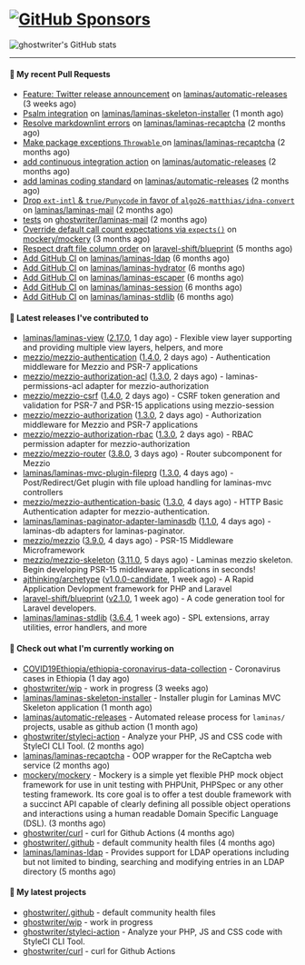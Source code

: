 # [![GitHub Sponsors](https://img.shields.io/github/sponsors/ghostwriter?label=Sponsors&style=flat-square&logo=GitHub%20Sponsors)](https://github.com/sponsors/ghostwriter)

![ghostwriter's GitHub stats](https://github-readme-stats.vercel.app/api?username=ghostwriter&show_icons=true&count_private=true&hide_title=true&hide_rank=true&icon_color=333)

---
#### 🔨 My recent Pull Requests

- [Feature: Twitter release announcement](https://github.com/laminas/automatic-releases/pull/174) on [laminas/automatic-releases](https://github.com/laminas/automatic-releases) (3 weeks ago)
- [Psalm integration](https://github.com/laminas/laminas-skeleton-installer/pull/24) on [laminas/laminas-skeleton-installer](https://github.com/laminas/laminas-skeleton-installer) (1 month ago)
- [Resolve markdownlint errors](https://github.com/laminas/laminas-recaptcha/pull/14) on [laminas/laminas-recaptcha](https://github.com/laminas/laminas-recaptcha) (2 months ago)
- [Make package exceptions `Throwable` ](https://github.com/laminas/laminas-recaptcha/pull/13) on [laminas/laminas-recaptcha](https://github.com/laminas/laminas-recaptcha) (2 months ago)
- [add continuous integration action](https://github.com/laminas/automatic-releases/pull/172) on [laminas/automatic-releases](https://github.com/laminas/automatic-releases) (2 months ago)
- [add laminas coding standard](https://github.com/laminas/automatic-releases/pull/171) on [laminas/automatic-releases](https://github.com/laminas/automatic-releases) (2 months ago)
- [Drop `ext-intl` &amp; `true/Punycode` in favor of `algo26-matthias/idna-convert`](https://github.com/laminas/laminas-mail/pull/176) on [laminas/laminas-mail](https://github.com/laminas/laminas-mail) (2 months ago)
- [tests](https://github.com/ghostwriter/laminas-mail/pull/1) on [ghostwriter/laminas-mail](https://github.com/ghostwriter/laminas-mail) (2 months ago)
- [Override default call count expectations via `expects()`](https://github.com/mockery/mockery/pull/1146) on [mockery/mockery](https://github.com/mockery/mockery) (3 months ago)
- [Respect draft file column order](https://github.com/laravel-shift/blueprint/pull/487) on [laravel-shift/blueprint](https://github.com/laravel-shift/blueprint) (5 months ago)
- [Add GitHub CI](https://github.com/laminas/laminas-ldap/pull/20) on [laminas/laminas-ldap](https://github.com/laminas/laminas-ldap) (6 months ago)
- [Add GitHub CI](https://github.com/laminas/laminas-hydrator/pull/58) on [laminas/laminas-hydrator](https://github.com/laminas/laminas-hydrator) (6 months ago)
- [Add GitHub CI](https://github.com/laminas/laminas-escaper/pull/18) on [laminas/laminas-escaper](https://github.com/laminas/laminas-escaper) (6 months ago)
- [Add GitHub CI](https://github.com/laminas/laminas-session/pull/44) on [laminas/laminas-session](https://github.com/laminas/laminas-session) (6 months ago)
- [Add GitHub CI](https://github.com/laminas/laminas-stdlib/pull/26) on [laminas/laminas-stdlib](https://github.com/laminas/laminas-stdlib) (6 months ago)

#### 🔭 Latest releases I've contributed to

- [laminas/laminas-view](https://github.com/laminas/laminas-view) ([2.17.0](https://github.com/laminas/laminas-view/releases/tag/2.17.0), 1 day ago) - Flexible view layer supporting and providing multiple view layers, helpers, and more
- [mezzio/mezzio-authentication](https://github.com/mezzio/mezzio-authentication) ([1.4.0](https://github.com/mezzio/mezzio-authentication/releases/tag/1.4.0), 2 days ago) - Authentication middleware for Mezzio and PSR-7 applications
- [mezzio/mezzio-authorization-acl](https://github.com/mezzio/mezzio-authorization-acl) ([1.3.0](https://github.com/mezzio/mezzio-authorization-acl/releases/tag/1.3.0), 2 days ago) - laminas-permissions-acl adapter for mezzio-authorization
- [mezzio/mezzio-csrf](https://github.com/mezzio/mezzio-csrf) ([1.4.0](https://github.com/mezzio/mezzio-csrf/releases/tag/1.4.0), 2 days ago) - CSRF token generation and validation for PSR-7 and PSR-15 applications using mezzio-session
- [mezzio/mezzio-authorization](https://github.com/mezzio/mezzio-authorization) ([1.3.0](https://github.com/mezzio/mezzio-authorization/releases/tag/1.3.0), 2 days ago) - Authorization middleware for Mezzio and PSR-7 applications
- [mezzio/mezzio-authorization-rbac](https://github.com/mezzio/mezzio-authorization-rbac) ([1.3.0](https://github.com/mezzio/mezzio-authorization-rbac/releases/tag/1.3.0), 2 days ago) - RBAC permission adapter for mezzio-authorization
- [mezzio/mezzio-router](https://github.com/mezzio/mezzio-router) ([3.8.0](https://github.com/mezzio/mezzio-router/releases/tag/3.8.0), 3 days ago) - Router subcomponent for Mezzio
- [laminas/laminas-mvc-plugin-fileprg](https://github.com/laminas/laminas-mvc-plugin-fileprg) ([1.3.0](https://github.com/laminas/laminas-mvc-plugin-fileprg/releases/tag/1.3.0), 4 days ago) - Post/Redirect/Get plugin with file upload handling for laminas-mvc controllers
- [mezzio/mezzio-authentication-basic](https://github.com/mezzio/mezzio-authentication-basic) ([1.3.0](https://github.com/mezzio/mezzio-authentication-basic/releases/tag/1.3.0), 4 days ago) - HTTP Basic Authentication adapter for mezzio-authentication.
- [laminas/laminas-paginator-adapter-laminasdb](https://github.com/laminas/laminas-paginator-adapter-laminasdb) ([1.1.0](https://github.com/laminas/laminas-paginator-adapter-laminasdb/releases/tag/1.1.0), 4 days ago) - laminas-db adapters for laminas-paginator.
- [mezzio/mezzio](https://github.com/mezzio/mezzio) ([3.9.0](https://github.com/mezzio/mezzio/releases/tag/3.9.0), 4 days ago) - PSR-15 Middleware Microframework
- [mezzio/mezzio-skeleton](https://github.com/mezzio/mezzio-skeleton) ([3.11.0](https://github.com/mezzio/mezzio-skeleton/releases/tag/3.11.0), 5 days ago) - Laminas mezzio skeleton. Begin developing PSR-15 middleware applications in seconds!
- [ajthinking/archetype](https://github.com/ajthinking/archetype) ([v1.0.0-candidate](https://github.com/ajthinking/archetype/releases/tag/v1.0.0-candidate), 1 week ago) - A Rapid Application Devlopment framework for PHP and Laravel
- [laravel-shift/blueprint](https://github.com/laravel-shift/blueprint) ([v2.1.0](https://github.com/laravel-shift/blueprint/releases/tag/v2.1.0), 1 week ago) - A code generation tool for Laravel developers.
- [laminas/laminas-stdlib](https://github.com/laminas/laminas-stdlib) ([3.6.4](https://github.com/laminas/laminas-stdlib/releases/tag/3.6.4), 1 week ago) - SPL extensions, array utilities, error handlers, and more

#### 👷 Check out what I'm currently working on

- [COVID19Ethiopia/ethiopia-coronavirus-data-collection](https://github.com/COVID19Ethiopia/ethiopia-coronavirus-data-collection) - Coronavirus cases in Ethiopia (1 day ago)
- [ghostwriter/wip](https://github.com/ghostwriter/wip) - work in progress (3 weeks ago)
- [laminas/laminas-skeleton-installer](https://github.com/laminas/laminas-skeleton-installer) - Installer plugin for Laminas MVC Skeleton application (1 month ago)
- [laminas/automatic-releases](https://github.com/laminas/automatic-releases) - Automated release process for `laminas/` projects, usable as github action (1 month ago)
- [ghostwriter/styleci-action](https://github.com/ghostwriter/styleci-action) - Analyze your PHP, JS and CSS code with StyleCI CLI Tool. (2 months ago)
- [laminas/laminas-recaptcha](https://github.com/laminas/laminas-recaptcha) - OOP wrapper for the ReCaptcha web service (2 months ago)
- [mockery/mockery](https://github.com/mockery/mockery) - Mockery is a simple yet flexible PHP mock object framework for use in unit testing with PHPUnit, PHPSpec or any other testing framework. Its core goal is to offer a test double framework with a succinct API capable of clearly defining all possible object operations and interactions using a human readable Domain Specific Language (DSL). (3 months ago)
- [ghostwriter/curl](https://github.com/ghostwriter/curl) - curl for Github Actions (4 months ago)
- [ghostwriter/.github](https://github.com/ghostwriter/.github) - default community health files (4 months ago)
- [laminas/laminas-ldap](https://github.com/laminas/laminas-ldap) - Provides support for LDAP operations including but not limited to binding, searching and modifying entries in an LDAP directory (5 months ago)

#### 🌱 My latest projects

- [ghostwriter/.github](https://github.com/ghostwriter/.github) - default community health files
- [ghostwriter/wip](https://github.com/ghostwriter/wip) - work in progress
- [ghostwriter/styleci-action](https://github.com/ghostwriter/styleci-action) - Analyze your PHP, JS and CSS code with StyleCI CLI Tool.
- [ghostwriter/curl](https://github.com/ghostwriter/curl) - curl for Github Actions

